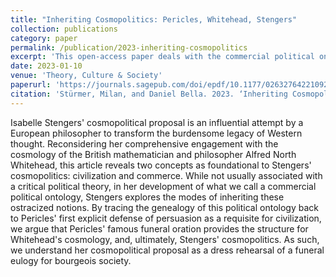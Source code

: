 ```yaml
---
title: "Inheriting Cosmopolitics: Pericles, Whitehead, Stengers"
collection: publications
category: paper
permalink: /publication/2023-inheriting-cosmopolitics
excerpt: 'This open-access paper deals with the commercial political ontology of Isabelle Stengers by tracing it through the works of Alfred North Whitehead back to Pericles.'
date: 2023-01-10
venue: 'Theory, Culture & Society'
paperurl: 'https://journals.sagepub.com/doi/epdf/10.1177/02632764221092300'
citation: 'Stürmer, Milan, and Daniel Bella. 2023. ‘Inheriting Cosmopolitics: Pericles, Whitehead, Stengers’. <i>Theory, Culture & Society</i> 40 (3): 3–21. https://doi.org/10.1177/02632764221092300.'
---
```


Isabelle Stengers' cosmopolitical proposal is an influential attempt by a European philosopher to transform the burdensome legacy of Western thought. Reconsidering her comprehensive engagement with the cosmology of the British mathematician and philosopher Alfred North Whitehead, this article reveals two concepts as foundational to Stengers' cosmopolitics: civilization and commerce. While not usually associated with a critical political theory, in her development of what we call a commercial political ontology, Stengers explores the modes of inheriting these ostracized notions. By tracing the genealogy of this political ontology back to Pericles' first explicit defense of persuasion as a requisite for civilization, we argue that Pericles' famous funeral oration provides the structure for Whitehead's cosmology, and, ultimately, Stengers' cosmopolitics. As such, we understand her cosmopolitical proposal as a dress rehearsal of a funeral eulogy for bourgeois society.

